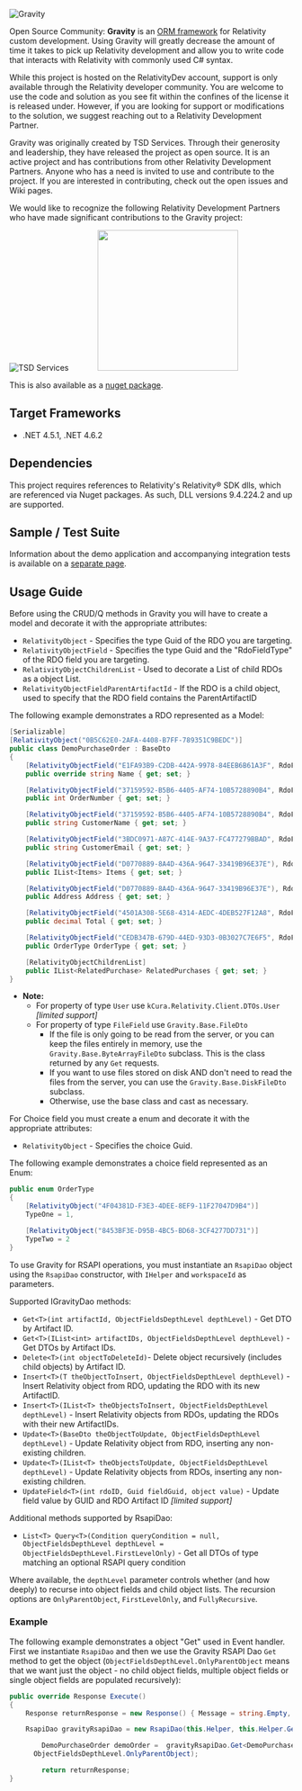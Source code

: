 ![Gravity](https://raw.githubusercontent.com/relativitydev/Gravity/development/images/Gravity.png) 

Open Source Community: **Gravity** is an [ORM framework](https://en.wikipedia.org/wiki/Object-relational_mapping) for Relativity custom development.  Using Gravity will greatly decrease the amount of time it takes to pick up Relativity development and allow you to write code that interacts with Relativity with commonly used C# syntax.

While this project is hosted on the RelativityDev account, support is only available through the Relativity developer community. You are welcome to use the code and solution as you see fit within the confines of the license it is released under. However, if you are looking for support or modifications to the solution, we suggest reaching out to a Relativity Development Partner.

Gravity was originally created by TSD Services.   Through their generosity and leadership, they have released the project as open source.  It is an active project and has contributions from other Relativity Development Partners.  Anyone who has a need is invited to use and contribute to the project.  If you are interested in contributing, check out the open issues and Wiki pages.

We would like to recognize the following Relativity Development Partners who have made significant contributions to the Gravity project:

<p align="center>
	<img src="http://www.tsdservices.com/wp-content/uploads/2015/03/TSD_Logo-TM-for-website.png">  
</p>

![TSD Services](https://cdn.tsd.com/wp-content/uploads/2017/07/TSD-Services-logo-april-2017-Favicon-5.png "TSD Services")  &nbsp;&nbsp;&nbsp;&nbsp;&nbsp;&nbsp;&nbsp;&nbsp;&nbsp;&nbsp;&nbsp; 
<a href="https://www.milyli.com/"><img src="https://i.postimg.cc/85DMhW2c/Milyli-Logo-Color-Tagline.png" width="250"></a>

This is also available as a [nuget package](https://www.nuget.org/packages/RelativityDev.Gravity).

## Target Frameworks
* .NET 4.5.1, .NET 4.6.2

## Dependencies
This project requires references to Relativity's Relativity® SDK dlls, which are referenced via Nuget packages. As such, DLL versions 9.4.224.2 and up are supported.

## Sample / Test Suite

Information about the demo application and accompanying integration tests is available on a [separate page](SampleGettingStarted.md).

## Usage Guide
Before using the CRUD/Q methods in Gravity you will have to create a model and decorate it with the appropriate attributes:

* `RelativityObject` - Specifies the type Guid of the RDO you are targeting.
* `RelativityObjectField` - Specifies the type Guid and the "RdoFieldType" of the RDO field you are targeting.
* `RelativityObjectChildrenList` - Used to decorate a List of child RDOs as a object List.
* `RelativityObjectFieldParentArtifactId` - If the RDO is a child object, used to specify that the RDO field contains the ParentArtifactID

The following example demonstrates a RDO represented as a Model:
```csharp
[Serializable]
[RelativityObject("0B5C62E0-2AFA-4408-B7FF-789351C9BEDC")]
public class DemoPurchaseOrder : BaseDto
{
	[RelativityObjectField("E1FA93B9-C2DB-442A-9978-84EEB6B61A3F", RdoFieldType.FixedLengthText, 255)]
	public override string Name { get; set; }

	[RelativityObjectField("37159592-B5B6-4405-AF74-10B5728890B4", RdoFieldType.WholeNumber)]
	public int OrderNumber { get; set; }

	[RelativityObjectField("37159592-B5B6-4405-AF74-10B5728890B4", RdoFieldType.FixedLengthText, 100)]
	public string CustomerName { get; set; }

	[RelativityObjectField("3BDC0971-A87C-414E-9A37-FC477279BBAD", RdoFieldType.FixedLengthText, 100)]
	public string CustomerEmail { get; set; }

	[RelativityObjectField("D0770889-8A4D-436A-9647-33419B96E37E"), RdoFieldType.MultipleObject)]
	public IList<Items> Items { get; set; }

	[RelativityObjectField("D0770889-8A4D-436A-9647-33419B96E37E"), RdoFieldType.SingleObject)]
	public Address Address { get; set; }

	[RelativityObjectField("4501A308-5E68-4314-AEDC-4DEB527F12A8", RdoFieldType.Decimal)]
	public decimal Total { get; set; }

	[RelativityObjectField("CEDB347B-679D-44ED-93D3-0B3027C7E6F5", RdoFieldType.SingleChoice)]
	public OrderType OrderType { get; set; }

	[RelativityObjectChildrenList]
	public IList<RelatedPurchase> RelatedPurchases { get; set; }
}
```

* **Note:** 
  * For property of type `User` use `kCura.Relativity.Client.DTOs.User` *[limited support]*
  * For property of type `FileField` use `Gravity.Base.FileDto`
    * If the file is only going to be read from the server, or you can keep the files entirely in memory, use the `Gravity.Base.ByteArrayFileDto` subclass. This is the class returned by any `Get` requests.
    * If you want to use files stored on disk AND don't need to read the files from the server, you can use the `Gravity.Base.DiskFileDto` subclass.
    * Otherwise, use the base class and cast as necessary.

For Choice field you must create a enum and decorate it with the appropriate attributes:

* `RelativityObject` - Specifies the choice Guid.

The following example demonstrates a choice field represented as an Enum:
```csharp
public enum OrderType
{
	[RelativityObject("4F04381D-F3E3-4DEE-8EF9-11F27047D9B4")]
	TypeOne = 1,

	[RelativityObject("8453BF3E-D95B-4BC5-BD68-3CF4277DD731")]
	TypeTwo = 2
}
```

To use Gravity for RSAPI operations, you must instantiate an `RsapiDao` object using the `RsapiDao` constructor, with `IHelper` and `workspaceId` as parameters.

Supported IGravityDao methods:
 - `Get<T>(int artifactId, ObjectFieldsDepthLevel depthLevel)` - Get DTO by Artifact ID.
 - `Get<T>(IList<int> artifactIDs, ObjectFieldsDepthLevel depthLevel)` - Get DTOs by Artifact IDs.
 - `Delete<T>(int objectToDeleteId)`- Delete object recursively (includes child objects) by Artifact ID.
 - `Insert<T>(T theObjectToInsert, ObjectFieldsDepthLevel depthLevel)` - Insert Relativity object from RDO, updating the RDO with its new ArtifactID.
 - `Insert<T>(IList<T> theObjectsToInsert, ObjectFieldsDepthLevel depthLevel)` - Insert Relativity objects from RDOs, updating the RDOs with their new ArtifactIDs.
 - `Update<T>(BaseDto theObjectToUpdate, ObjectFieldsDepthLevel depthLevel)` - Update Relativity object from RDO, inserting any non-existing children.
 - `Update<T>(IList<T> theObjectsToUpdate, ObjectFieldsDepthLevel depthLevel)` - Update Relativity objects from RDOs, inserting any non-existing children.
 - `UpdateField<T>(int rdoID, Guid fieldGuid, object value)` - Update field value by GUID and RDO Artifact ID *[limited support]*

Additional methods supported by RsapiDao:
 - `List<T> Query<T>(Condition queryCondition = null, ObjectFieldsDepthLevel depthLevel = ObjectFieldsDepthLevel.FirstLevelOnly)` - Get all DTOs of type matching an optional RSAPI query condition

Where available, the `depthLevel` parameter controls whether (and how deeply) to recurse into object fields and child object lists. The recursion options are `OnlyParentObject`, `FirstLevelOnly`, and `FullyRecursive`.

### Example

The following example demonstrates a object "Get" used in Event handler. First we instantiate `RsapiDao` and then we use the Gravity RSAPI Dao `Get` method to get the object (`ObjectFieldsDepthLevel.OnlyParentObject` means that we want just the object - no child object fields, multiple object fields or single object fields are populated recursively):
```csharp
public override Response Execute()
{
	Response returnResponse = new Response() { Message = string.Empty, Success = true };

	RsapiDao gravityRsapiDao = new RsapiDao(this.Helper, this.Helper.GetActiveCaseID());

		DemoPurchaseOrder demoOrder =  gravityRsapiDao.Get<DemoPurchaseOrder>(1047088,
	  ObjectFieldsDepthLevel.OnlyParentObject);

		return returnResponse;
}
```
